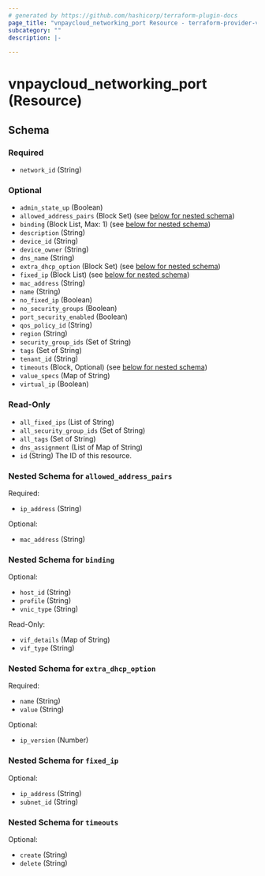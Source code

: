 ```yaml
---
# generated by https://github.com/hashicorp/terraform-plugin-docs
page_title: "vnpaycloud_networking_port Resource - terraform-provider-vnpaycloud"
subcategory: ""
description: |-
  
---
```


# vnpaycloud_networking_port (Resource)





<!-- schema generated by tfplugindocs -->
## Schema

### Required

- `network_id` (String)

### Optional

- `admin_state_up` (Boolean)
- `allowed_address_pairs` (Block Set) (see [below for nested schema](#nestedblock--allowed_address_pairs))
- `binding` (Block List, Max: 1) (see [below for nested schema](#nestedblock--binding))
- `description` (String)
- `device_id` (String)
- `device_owner` (String)
- `dns_name` (String)
- `extra_dhcp_option` (Block Set) (see [below for nested schema](#nestedblock--extra_dhcp_option))
- `fixed_ip` (Block List) (see [below for nested schema](#nestedblock--fixed_ip))
- `mac_address` (String)
- `name` (String)
- `no_fixed_ip` (Boolean)
- `no_security_groups` (Boolean)
- `port_security_enabled` (Boolean)
- `qos_policy_id` (String)
- `region` (String)
- `security_group_ids` (Set of String)
- `tags` (Set of String)
- `tenant_id` (String)
- `timeouts` (Block, Optional) (see [below for nested schema](#nestedblock--timeouts))
- `value_specs` (Map of String)
- `virtual_ip` (Boolean)

### Read-Only

- `all_fixed_ips` (List of String)
- `all_security_group_ids` (Set of String)
- `all_tags` (Set of String)
- `dns_assignment` (List of Map of String)
- `id` (String) The ID of this resource.

<a id="nestedblock--allowed_address_pairs"></a>
### Nested Schema for `allowed_address_pairs`

Required:

- `ip_address` (String)

Optional:

- `mac_address` (String)


<a id="nestedblock--binding"></a>
### Nested Schema for `binding`

Optional:

- `host_id` (String)
- `profile` (String)
- `vnic_type` (String)

Read-Only:

- `vif_details` (Map of String)
- `vif_type` (String)


<a id="nestedblock--extra_dhcp_option"></a>
### Nested Schema for `extra_dhcp_option`

Required:

- `name` (String)
- `value` (String)

Optional:

- `ip_version` (Number)


<a id="nestedblock--fixed_ip"></a>
### Nested Schema for `fixed_ip`

Optional:

- `ip_address` (String)
- `subnet_id` (String)


<a id="nestedblock--timeouts"></a>
### Nested Schema for `timeouts`

Optional:

- `create` (String)
- `delete` (String)
